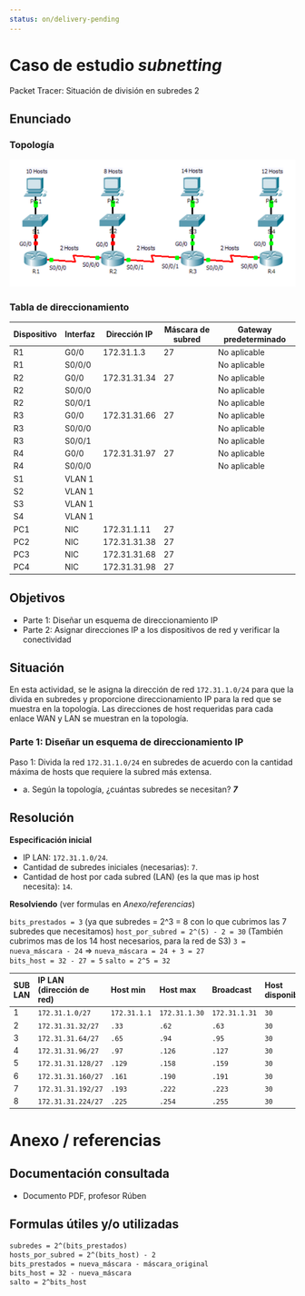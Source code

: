 ```yaml
---
status: on/delivery-pending
---
```


# Caso de estudio *subnetting*

Packet Tracer: Situación de división en subredes 2

## Enunciado

### Topología

![Caso de estudio 2 - topología](../Attachments/2025-09-29_subnetting.png)

### Tabla de direccionamiento

| Dispositivo | Interfaz | Dirección IP | Máscara de subred | Gateway predeterminado |
|-------------|----------|--------------|-------------------|------------------------|
| R1          | G0/0     |  172.31.1.3            |    27               | No aplicable           |
| R1          | S0/0/0   |              |                   | No aplicable           |
| R2          | G0/0     | 172.31.31.34             |   27                | No aplicable           |
| R2          | S0/0/0   |              |                   | No aplicable           |
| R2          | S0/0/1   |              |                   | No aplicable           |
| R3          | G0/0     |   172.31.31.66           |    27               | No aplicable           |
| R3          | S0/0/0   |              |                   | No aplicable           |
| R3          | S0/0/1   |            |                   | No aplicable           |
| R4          | G0/0     |172.31.31.97              |   27                | No aplicable           |
| R4          | S0/0/0   |              |                   | No aplicable           |
| S1          | VLAN 1   |              |                   |                        |
| S2          | VLAN 1   |              |                   |                        |
| S3          | VLAN 1   |              |                   |                        |
| S4          | VLAN 1   |              |                   |                        |
| PC1         | NIC      |  172.31.1.11          |   27                |                        |
| PC2         | NIC      |   172.31.31.38           |   27                |                        |
| PC3         | NIC      |   172.31.31.68           |    27               |                        |
| PC4         | NIC      |  172.31.31.98            |  27                 |                        |

## Objetivos

- Parte 1: Diseñar un esquema de direccionamiento IP
- Parte 2: Asignar direcciones IP a los dispositivos de red y verificar la conectividad 
  
## Situación

En esta actividad, se le asigna la dirección de red `172.31.1.0/24` para que la divida en subredes y proporcione direccionamiento IP para la red que se muestra en la topología. Las direcciones de host requeridas para cada enlace WAN y LAN se muestran en la topología.

### Parte 1: Diseñar un esquema de direccionamiento IP

Paso 1: Divida la red `172.31.1.0/24` en subredes de acuerdo con la cantidad máxima de hosts que requiere la subred más extensa.

- a. Según la topología, ¿cuántas subredes se necesitan? ***7***

## Resolución

**Especificación inicial**

- IP LAN: `172.31.1.0/24`.
- Cantidad de subredes iniciales (necesarias): `7`.
- Cantidad de host por cada subred (LAN) (es la que mas ip host necesita): `14`.

**Resolviendo** (ver formulas en *Anexo/referencias*)

`bits_prestados = 3` (ya que subredes = 2^3 = 8 con lo que cubrimos las 7 subredes que necesitamos)
`host_por_subred = 2^(5) - 2 = 30` (También cubrimos mas de los 14 host necesarios, para la red de S3)
`3 = nueva_máscara - 24` => `nueva_máscara = 24 + 3 = 27`  
`bits_host = 32 - 27 = 5`
`salto = 2^5 = 32`

|SUB LAN | IP LAN (dirección de red) | Host min | Host max | Broadcast | Host disponibles |
|:--            |:--                        |:--       |:--       |:--        |:-- |      
|1 | `172.31.1.0/27` | `172.31.1.1` | `172.31.1.30` | `172.31.1.31` | `30` |
|2 | `172.31.31.32/27`| `.33`| `.62` | `.63` | `30` |
|3 | `172.31.31.64/27`| `.65`| `.94` | `.95` | `30` |
|4 | `172.31.31.96/27`| `.97`| `.126` | `.127` | `30` |
|5 | `172.31.31.128/27`| `.129`| `.158` | `.159` | `30` |
|6 | `172.31.31.160/27`| `.161`| `.190` | `.191` | `30` |
|7 | `172.31.31.192/27`| `.193`| `.222` | `.223` | `30` |
|8 | `172.31.31.224/27`| `.225`| `.254` | `.255` | `30` |

# Anexo / referencias

## Documentación consultada

- Documento PDF, profesor Rúben

## Formulas útiles y/o utilizadas

```
subredes = 2^(bits_prestados)
hosts_por_subred = 2^(bits_host) - 2
bits_prestados = nueva_máscara - máscara_original
bits_host = 32 - nueva_máscara
salto = 2^bits_host
```
